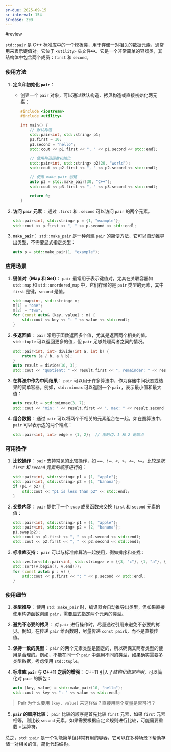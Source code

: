 ```yaml
---
sr-due: 2025-09-15
sr-interval: 154
sr-ease: 290
---
```


#review 

`std::pair` 是 C++ 标准库中的一个模板类，用于存储一对相关的数据元素，通常用来表示键值对。它位于 `<utility>` 头文件中。它是一个非常简单的容器类，其结构体中包含两个成员：`first` 和 `second`。

### 使用方法

1. **定义和初始化 `pair`**：
    
    - 创建一个 `pair` 对象，可以通过默认构造、拷贝构造或直接初始化两元素：
        
        ```cpp
        #include <iostream>
        #include <utility>
        
        int main() {
            // 默认构造
            std::pair<int, std::string> p1;
            p1.first = 10;
            p1.second = "hello";
            std::cout << p1.first << ", " << p1.second << std::endl;
        
            // 使用构造函数初始化
            std::pair<int, std::string> p2(20, "world");
            std::cout << p2.first << ", " << p2.second << std::endl;
        
            // 使用 make_pair 创建
            auto p3 = std::make_pair(30, "C++");
            std::cout << p3.first << ", " << p3.second << std::endl;
        
            return 0;
        }
        ```
        
2. **访问 `pair` 元素**： 通过 `.first` 和 `.second` 可以访问 `pair` 的两个元素。
    
    ```cpp
    std::pair<int, std::string> p = {1, "example"};
    std::cout << p.first << ", " << p.second << std::endl;
    ```
    
3. **`make_pair`**： `std::make_pair` 是一种创建 `pair` 的简便方法，它可以自动推导出类型，不需要显式指定类型：
    
    ```cpp
    auto p = std::make_pair(1, "example");
    ```
    

### 应用场景

1. **键值对（Map 和 Set）**： `pair` 最常用于表示键值对，尤其在关联容器如 `std::map` 和 `std::unordered_map` 中，它们存储的是 `pair` 类型的元素，其中 `first` 是键，`second` 是值。
    
    ```cpp
    std::map<int, std::string> m;
    m[1] = "one";
    m[2] = "two";
    for (const auto& [key, value] : m) {
        std::cout << key << ": " << value << std::endl;
    }
    ```
    
2. **多返回值**： `pair` 常用于函数返回多个值，尤其是返回两个相关的值。`std::tuple` 可以返回更多的值，但 `pair` 足够处理两者之间的情况。
    
    ```cpp
    std::pair<int, int> divide(int a, int b) {
        return {a / b, a % b};
    }
    auto result = divide(10, 3);
    std::cout << "quotient: " << result.first << ", remainder: " << result.second << std::endl;
    ```
    
3. **在算法中作为中间结果**： `pair` 可以用于许多算法中，作为存储中间状态或结果的简单容器。例如，`std::minmax` 可以返回一个 `pair`，表示最小值和最大值：
    
    ```cpp
    auto result = std::minmax(3, 7);
    std::cout << "min: " << result.first << ", max: " << result.second << std::endl;
    ```
    
4. **组合数据**： 通过 `pair` 可以将两个不相关的元素组合在一起，如在图算法中，`pair` 可以表示边的两个端点：
    
    ```cpp
    std::pair<int, int> edge = {1, 2};  // 图的边，1 和 2 是端点
    ```
    

### 可用操作

1. **比较操作**： `pair` 支持常见的比较操作，如 `==`、`!=`、`<`、`>`、`<=`、`>=`。比较是*按 `first` 和 `second` 元素的顺序进行*的：
    
    ```cpp
    std::pair<int, std::string> p1 = {1, "apple"};
    std::pair<int, std::string> p2 = {1, "banana"};
    if (p1 < p2) {
        std::cout << "p1 is less than p2" << std::endl;
    }
    ```
    
2. **交换内容**： `pair` 提供了一个 `swap` 成员函数来交换 `first` 和 `second` 元素的值：
    
    ```cpp
    std::pair<int, std::string> p1 = {1, "apple"};
    std::pair<int, std::string> p2 = {2, "banana"};
    p1.swap(p2);
    std::cout << p1.first << ", " << p1.second << std::endl;
    std::cout << p2.first << ", " << p2.second << std::endl;
    ```
    
3. **标准库支持**： `pair` 可以与标准库算法一起使用，例如排序和查找：
    
    ```cpp
    std::vector<std::pair<int, std::string>> v = {{3, "c"}, {1, "a"}, {2, "b"}};
    std::sort(v.begin(), v.end());
    for (const auto& p : v) {
        std::cout << p.first << ": " << p.second << std::endl;
    }
    ```
    

### 使用细节

1. **类型推导**： 使用 `std::make_pair` 时，编译器会自动推导出类型，但如果直接使用构造函数创建 `pair`，需要显式指定两个元素的类型。
    
2. **避免不必要的拷贝**： 对 `pair` 进行操作时，尽量通过引用来避免不必要的拷贝。例如，在传递 `pair` 给函数时，尽量传递 `const pair&`，而不是直接传值。
    
3. **保持一致的类型**： `pair` 的两个元素类型是固定的，所以确保其两者类型的使用是合理的。例如，不能在同一个 `pair` 中混用不同的类型，如果确实需要多类型数据，考虑使用 `std::tuple`。
    
4. **标准库 `pair` 与 C++11 之后的增强**： C++11 引入了*结构化绑定声明*，可以简化对 `pair` 的解包：
    
    ```cpp
    auto [key, value] = std::make_pair(10, "hello");
    std::cout << key << ": " << value << std::endl;
    ```
> Pair 为什么要用 `[key, value]` 来这样做？直接用两个变量是否可行？

5. **`pair` 的顺序比较**： `pair` 比较的顺序是首先比较 `first` 元素，如果 `first` 元素相等，则比较 `second` 元素。如果需要根据自定义规则进行比较，可能需要重载 `<` 运算符。
    

总之，`std::pair` 是一个功能简单但非常有用的容器，它可以在多种场景下帮助存储一对相关的值，简化代码结构。